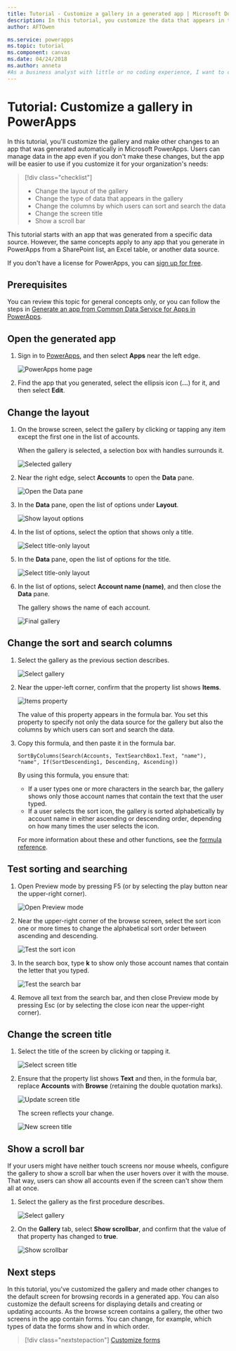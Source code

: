 ```yaml
---
title: Tutorial - Customize a gallery in a generated app | Microsoft Docs
description: In this tutorial, you customize the data that appears in the gallery and other elements of an app that was generated automatically in PowerApps.
author: AFTOwen

ms.service: powerapps
ms.topic: tutorial
ms.component: canvas
ms.date: 04/24/2018
ms.author: anneta
#As a business analyst with little or no coding experience, I want to change the data that appears in the default gallery of a generated app and make other changes so that my users can more easily manage information.
---
```

# Tutorial: Customize a gallery in PowerApps
In this tutorial, you'll customize the gallery and make other changes to an app that was generated automatically in Microsoft PowerApps. Users can manage data in the app even if you don't make these changes, but the app will be easier to use if you customize it for your organization's needs:

> [!div class="checklist"]
> * Change the layout of the gallery
> * Change the type of data that appears in the gallery
> * Change the columns by which users can sort and search the data
> * Change the screen title
> * Show a scroll bar

This tutorial starts with an app that was generated from a specific data source. However, the same concepts apply to any app that you generate in PowerApps from a SharePoint list, an Excel table, or another data source. 

If you don't have a license for PowerApps, you can [sign up for free](../signup-for-powerapps.md).

## Prerequisites
You can review this topic for general concepts only, or you can follow the steps in [Generate an app from Common Data Service for Apps in PowerApps](data-platform-create-app.md).

## Open the generated app
1. Sign in to [PowerApps](https://web.powerapps.com), and then select **Apps** near the left edge.

	![PowerApps home page](./media/customize-layout-sharepoint/sign-in.png)

1. Find the app that you generated, select the ellipsis icon (**...**) for it, and then select **Edit**.

## Change the layout
1. On the browse screen, select the gallery by clicking or tapping any item except the first one in the list of accounts.

	When the gallery is selected, a selection box with handles surrounds it.

	![Selected gallery](./media/customize-layout-sharepoint/select-gallery.png)

1. Near the right edge, select **Accounts** to open the **Data** pane.

	![Open the **Data** pane](./media/customize-layout-sharepoint/open-data-pane.png)

1. In the **Data** pane, open the list of options under **Layout**.

	![Show layout options](./media/customize-layout-sharepoint/show-layouts.png)

1. In the list of options, select the option that shows only a title.

	![Select title-only layout](./media/customize-layout-sharepoint/choose-layout.png)

1. In the **Data** pane, open the list of options for the title.

	![Select title-only layout](./media/customize-layout-sharepoint/show-title-options.png)

1. In the list of options, select **Account name (name)**, and then close the **Data** pane.

    The gallery shows the name of each account.

	![Final gallery](./media/customize-layout-sharepoint/final-gallery.png)

## Change the sort and search columns
1. Select the gallery as the previous section describes.

	![Select gallery](./media/customize-layout-sharepoint/select-gallery-title.png)

2. Near the upper-left corner, confirm that the property list shows **Items**.

	![Items property](./media/customize-layout-sharepoint/items-property.png)

	The value of this property appears in the formula bar. You set this property to specify not only the data source for the gallery but also the columns by which users can sort and search the data.

1. Copy this formula, and then paste it in the formula bar.

    ```SortByColumns(Search(Accounts, TextSearchBox1.Text, "name"), "name", If(SortDescending1, Descending, Ascending))```

	By using this formula, you ensure that:

    - If a user types one or more characters in the search bar, the gallery shows only those account names that contain the text that the user typed.
    - If a user selects the sort icon, the gallery is sorted alphabetically by account name in either ascending or descending order, depending on how many times the user selects the icon.

    For more information about these and other functions, see the [formula reference](formula-reference.md).

## Test sorting and searching
1. Open Preview mode by pressing F5 (or by selecting the play button near the upper-right corner).

	![Open Preview mode](./media/customize-layout-sharepoint/open-preview.png)

1. Near the upper-right corner of the browse screen, select the sort icon one or more times to change the alphabetical sort order between ascending and descending.

	![Test the sort icon](./media/customize-layout-sharepoint/sort-button.png)

1. In the search box, type **k** to show only those account names that contain the letter that you typed.

	![Test the search bar](./media/customize-layout-sharepoint/test-filter.png)

1. Remove all text from the search bar, and then close Preview mode by pressing Esc (or by selecting the close icon near the upper-right corner).

## Change the screen title
1. Select the title of the screen by clicking or tapping it.

	![Select screen title](./media/customize-layout-sharepoint/select-title.png)

1. Ensure that the property list shows **Text** and then, in the formula bar, replace **Accounts** with **Browse** (retaining the double quotation marks).

	![Update screen title](./media/customize-layout-sharepoint/change-screen-title.png)

	The screen reflects your change.

	![New screen title](./media/customize-layout-sharepoint/new-screen-title.png)

## Show a scroll bar
If your users might have neither touch screens nor mouse wheels, configure the gallery to show a scroll bar when the user hovers over it with the mouse. That way, users can show all accounts even if the screen can't show them all at once.

1. Select the gallery as the first procedure describes.

	![Select gallery](./media/customize-layout-sharepoint/select-gallery-sorted.png)

1. On the **Gallery** tab, select **Show scrollbar**, and confirm that the value of that property has changed to **true**. 

	![Show scrollbar](./media/customize-layout-sharepoint/show-scrollbar.png)

## Next steps
In this tutorial, you've customized the gallery and made other changes to the default screen for browsing records in a generated app. You can also customize the default screens for displaying details and creating or updating accounts. As the browse screen contains a gallery, the other two screens in the app contain forms. You can change, for example, which types of data the forms show and in which order.

> [!div class="nextstepaction"]
> [Customize forms](customize-forms-sharepoint.md)
